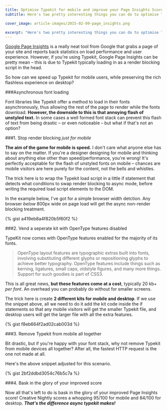 ```yaml
---
title: Optimise Typekit for mobile and improve your Page Insights Score
subtitle: Here's two pretty interesting things you can do to optimise Typekit for mobile and improve your page insight score.

cover_image: article-images/2015-02-09-page_insights.png

excerpt: "Here's two pretty interesting things you can do to optimise Typekit for mobile and improve your page insight score"
---
```


[Google Page Insights](https://developers.google.com/speed/pagespeed/insights/) is a really neat tool from Google that grabs a page of your site and reports back statistics on load performance and user experience. However, if you're using Typekit, Google Page Insights can be pretty mean &ndash; this is due to Typekit typically loading in as a render blocking script in the head.

So how can we speed up Typekit for mobile users, while preserving the rich flashless experience on desktop?

###Asynchronous font loading

Font libraries like Typekit offer a method to load in their fonts asynchronously, thus allowing the rest of the page to render while the fonts download. **However, the downside to this is that annoying flash of unstyled text.** In some cases a well formed font stack can prevent this flash of text from being drastic &ndash; or even noticeable &ndash; but what if that's not an option?

###1. Stop render blocking *just for mobile*

**The aim of the game for mobile is speed.** I don't care what anyone else has to say on the matter. If you're a designer designing for mobile and thinking about anything else other than speed/performance, you're wrong! It's perfectly acceptable for the flash of unstyled fonts on mobile &ndash; chances are mobile visitors are here purely for the content, not the bells and whistles.

The trick here is to wrap the Typekit load script in a little if statement that detects what conditions to swap render blocking to async mode, before writing the required load script elements to the DOM.

In the example below, I've got for a simple browser width detction. Any browser *below* 800px wide on page load will get the async non-render blocking treatment.

{% gist a419eb8a4f820b5f60f2 %}

###2. Vend a seperate kit with OpenType features disabled

TypeKit now comes with OpenType features enabled for the majority of its fonts.

> OpenType layout features are typographic extras built into fonts, involving substituting different glyphs or repositioning glyphs to achieve better typography. OpenType features include things such as kerning, ligatures, small caps, oldstyle figures, and many more things. Support for such goodies is part of CSS3.

This is all great news, **but these features come at a cost**, typically 20 kb+ *per font*. An overhead you can probably do without for smaller screens.

The trick here is create **2 different kits for mobile and desktop**. If we use the snippet above, all we need to do it add the kit code inside the if statements so that any mobile visitors will get the smaller Typekit file, and desktop users will get the larger file with all the extra features.

{% gist f8eb664f2ad02cab003d %}

###3. Remove Typekit from mobile all together

Bit drastic, but if you're happy with your font stack, why not remove Typekit from mobile devices all together?  After all, the fastest HTTP request is the one not made at all.

Here's the above snippet adjusted for this scenario.

{% gist 2bf2ddbd3054c76b5c7a %}

###4. Bask in the glory of your improved score

Now all that's left to do is bask in the glory of your improved Page Insights score! Creative Nightly scores a whopping 95/100 for mobile and 84/100 for desktop. ***That's the difference async typekit makes!***

